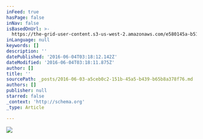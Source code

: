 ```yaml
---
inFeed: true
hasPage: false
inNav: false
isBasedOnUrl: >-
  https://the-grid-user-content.s3-us-west-2.amazonaws.com/e580145a-b51e-4759-a252-9cc6e504a7f3.jpg
inLanguage: null
keywords: []
description: ''
datePublished: '2016-06-04T03:18:12.142Z'
dateModified: '2016-06-04T03:18:11.875Z'
author: []
title: ''
sourcePath: _posts/2016-06-03-a5ceb0c2-151b-45a5-b439-b65b8a378f76.md
authors: []
publisher: null
starred: false
_context: 'http://schema.org'
_type: Article

---
```

![](https://the-grid-user-content.s3-us-west-2.amazonaws.com/e580145a-b51e-4759-a252-9cc6e504a7f3.jpg)